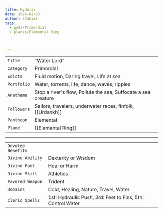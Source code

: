 ```yaml
---
title: Hydarax
date: 2024-02-03
author: sfakias
tags:
  - gods/Primordial
  - planes/Elemental Ring



---
```

| | |
| --- | --- |
| `Title` | "Water Lord" |
| `Category` | Primordial |
| `Edicts` | Fluid motion, Daring travel, Life at sea |
| `Portfolio` | Water, torrents, life, dance, waves, ripples |
| `Anathema` | Stop a river's flow, Pollute the sea, Suffocate a sea creature |
| `Followers` | Sailors, travelers, underwater races, finfolk, [[Urdankh]] |
| `Pantheon` | Elemental |
| `Plane` | [[Elemental Ring]] |

---
| | |
| --- | --- |
| `Devotee Benefits` |
| `Divine Ability` | Dexterity or Wisdom |
| `Divine Font` | Heal or Harm |
| `Divine Skill` | Athletics |
| `Favored Weapon` | Trident |
| `Domains` | Cold, Healing, Nature, Travel, Water |
| `Cleric Spells` | 1st: Hydraulic Push, 3rd: Feet to Fins, 5th: Control Water |
